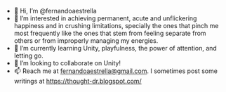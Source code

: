 - 👋 Hi, I’m @fernandoaestrella
- 👀 I’m interested in achieving permanent, acute and unflickering happiness and in crushing limitations, specially the ones that pinch me most frequently like the ones that stem from feeling separate from others or from improperly managing my energies.
- 🌱 I’m currently learning Unity, playfulness, the power of attention, and letting go.
- 💞️ I’m looking to collaborate on Unity!
- 📫 Reach me at fernandoaestrella@gmail.com. I sometimes post some writings at https://thought-dr.blogspot.com/

<!---
fernandoaestrella/fernandoaestrella is a ✨ special ✨ repository because its `README.md` (this file) appears on your GitHub profile.
You can click the Preview link to take a look at your changes.
--->
